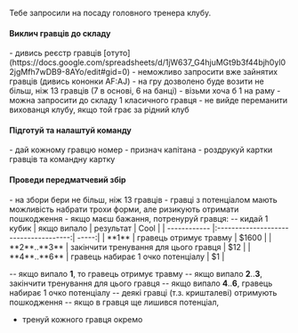 
Тебе запросили на посаду головного тренера клубу.


<h4>Виклич гравців до складу</h4>
- дивись реєстр гравців [отуто](https://docs.google.com/spreadsheets/d/1jW637_G4hjuMGt9b3f44bjh0yl02jgMfh7wDB9-8AYo/edit#gid=0)
- неможливо запросити вже зайнятих гравців (дивись кононки AF:AJ)
- на гру дозволено буде возити не більш, ніж 13 гравців (7 в основі, 6 на банці)
- візьми хоча б 1 на раму
- можна запросити до складу 1 класичного гравця
- не вийде переманити вихованця клубу, якщо той грає за рідний клуб

<h4>Підготуй та налаштуй команду</h4>
- дай кожному гравцю номер
- признач капітана
- роздрукуй картки гравців та командну картку

<h4>Проведи передматчевий збір</h4>
- на збори бери не більш, ніж 13 гравців
- гравці з потенціалом мають можливість набрати трохи форми, але ризикують отримати пошкодження
- якщо маєш бажання, потренуруй гравця:
-- кидай 1 кубик
| якщо випало  | результат                             | Cool  |
| ------------ |:-------------------------------------:| -----:|
| **1**        | гравець отримує травму                | $1600 |
| **2**..**3** | закінчити тренування для цього гравця |   $12 |
| **4**..**6** | гравець набирає 1 очко потенціалу     |    $1 |

-- якщо випало **1**, то гравець отримує травму
-- якщо випало **2**..**3**, закінчити тренування для цього гравця
-- якщо випало **4**..**6**, гравець набирає 1 очко потенціалу
-- деякі гравці (т.з. кришталеві) отримують пошкодження
-- якщо в гравця ще лишився потенціал, 
- тренуй кожного гравця окремо
